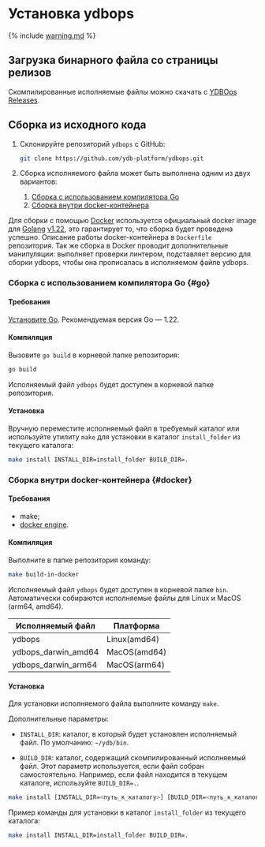 # Установка ydbops

{% include [warning.md](_includes/warning.md) %}

## Загрузка бинарного файла со страницы релизов

Скомпилированные исполняемые файлы можно скачать с [YDBOps Releases](../../downloads/index.md#ydbops).

## Сборка из исходного кода

1. Склонируйте репозиторий `ydbops` с GitHub:

    ```bash
    git clone https://github.com/ydb-platform/ydbops.git
    ```

2. Сборка исполняемого файла может быть выполнена одним из двух вариантов:
    1. [Сборка с использованием компилятора Go](#go)
    2. [Сборка внутри docker-контейнера](#docker)

Для сборки с помощью [Docker](https://en.wikipedia.org/wiki/Docker_(software)) используется официальный docker image для [Golang](https://en.wikipedia.org/wiki/Go_(programming_language)) [v1.22](https://hub.docker.com/_/golang/tags?name=1.22), это гарантирует то, что сборка будет проведена успешно. Описание работы docker-контейнера в `Dockerfile` репозитория. Так же сборка в Docker проводит дополнительные манипуляции: выполняет проверки линтером, подставляет версию для сборки ydbops, чтобы она прописалась в исполняемом файле ydbops.

### Сборка с использованием компилятора Go {#go}

#### Требования

[Установите Go](https://go.dev/doc/install). Рекомендуемая версия Go — 1.22.

#### Компиляция

Вызовите `go build` в корневой папке репозитория:

```bash
go build
```

Исполняемый файл `ydbops` будет доступен в корневой папке репозитория.

#### Установка

Вручную переместите исполняемый файл в требуемый каталог или используйте утилиту `make` для установки в каталог `install_folder` из текущего каталога:

```bash
make install INSTALL_DIR=install_folder BUILD_DIR=.
```

### Сборка внутри docker-контейнера {#docker}

#### Требования

- make;
- [docker engine](https://docs.docker.com/engine/install/).

#### Компиляция

Выполните в папке репозитория команду:

```bash
make build-in-docker
```

Исполняемый файл `ydbops` будет доступен в корневой папке `bin`. Автоматически собираются исполняемые файлы для Linux и MacOS (arm64, amd64).

| Исполняемый файл | Платформа |
|-|-|
| ydbops | Linux(amd64) |
| ydbops_darwin_amd64 | MacOS(amd64) |
| ydbops_darwin_arm64 | MacOS(arm64) |

#### Установка

Для установки исполняемого файла выполните команду `make`.

Дополнительные параметры:

- `INSTALL_DIR`: каталог, в который будет установлен исполняемый файл. По умолчанию: `~/ydb/bin`.

- `BUILD_DIR`: каталог, содержащий скомпилированный исполняемый файл. Этот параметр используется, если файл собран самостоятельно. Например, если файл находится в текущем каталоге, используйте `BUILD_DIR=.`.

```bash
make install [INSTALL_DIR=<путь_к_каталогу>] [BUILD_DIR=<путь_к_каталогу>]
```

Пример команды для установки в каталог `install_folder` из текущего каталога:

```bash
make install INSTALL_DIR=install_folder BUILD_DIR=.
```
